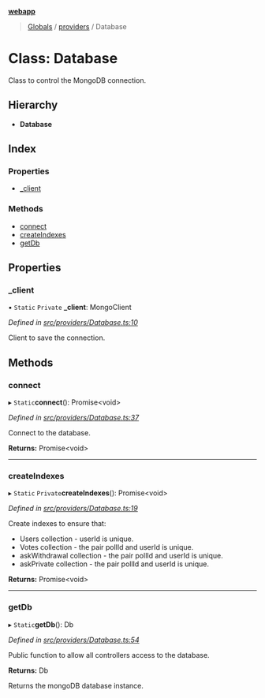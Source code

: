**[webapp](../README.md)**

> [Globals](../globals.md) / [providers](../modules/providers.md) / Database

# Class: Database

Class to control the MongoDB connection.

## Hierarchy

* **Database**

## Index

### Properties

* [\_client](providers.database.md#_client)

### Methods

* [connect](providers.database.md#connect)
* [createIndexes](providers.database.md#createindexes)
* [getDb](providers.database.md#getdb)

## Properties

### \_client

▪ `Static` `Private` **\_client**: MongoClient

*Defined in [src/providers/Database.ts:10](https://github.com/BESTUPC/voting-web-app/blob/807b76c/src/providers/Database.ts#L10)*

Client to save the connection.

## Methods

### connect

▸ `Static`**connect**(): Promise<void\>

*Defined in [src/providers/Database.ts:37](https://github.com/BESTUPC/voting-web-app/blob/807b76c/src/providers/Database.ts#L37)*

Connect to the database.

**Returns:** Promise<void\>

___

### createIndexes

▸ `Static` `Private`**createIndexes**(): Promise<void\>

*Defined in [src/providers/Database.ts:19](https://github.com/BESTUPC/voting-web-app/blob/807b76c/src/providers/Database.ts#L19)*

Create indexes to ensure that:
- Users collection - userId is unique.
- Votes collection - the pair pollId and userId is unique.
- askWithdrawal collection - the pair pollId and userId is unique.
- askPrivate collection - the pair pollId and userId is unique.

**Returns:** Promise<void\>

___

### getDb

▸ `Static`**getDb**(): Db

*Defined in [src/providers/Database.ts:54](https://github.com/BESTUPC/voting-web-app/blob/807b76c/src/providers/Database.ts#L54)*

Public function to allow all controllers access to the database.

**Returns:** Db

Returns the mongoDB database instance.
